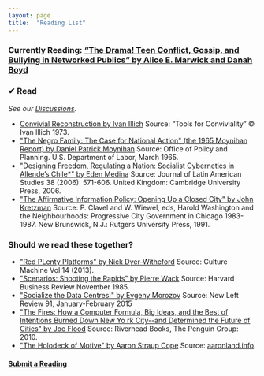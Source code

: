```yaml
---
layout: page
title:  "Reading List"
---
```


### Currently Reading: [“The Drama! Teen Conflict, Gossip, and Bullying in Networked Publics” by Alice E. Marwick and Danah Boyd](http://papers.ssrn.com/sol3/papers.cfm?abstract_id=1926349)

### ✔ Read 
_See our [Discussions](/)._

- [Convivial Reconstruction by Ivan Illich](http://civictechbook.club/convivial-reconstruction) Source: “Tools for Conviviality” © Ivan lllich 1973.
- ["The Negro Family: The Case for National Action" (the 1965 Moynihan Report) by Daniel Patrick Moynihan](https://web.stanford.edu/~mrosenfe/Moynihan%27s%20The%20Negro%20Family.pdf) Source: Office of Policy and Planning. U.S. Department of Labor, March 1965.
- ["Designing Freedom, Regulating a Nation: Socialist Cybernetics in Allende’s Chile*"  by Eden Medina](http://www.informatics.indiana.edu/edenm/EdenMedinaJLASAugust2006.pdf) Source: Journal of Latin American Studies 38 (2006): 571-606. United Kingdom: Cambridge University Press, 2006.
- ["The Affirmative Information Policy: Opening Up a Closed City" by John Kretzman](http://civictechbook.club/affirmativeinformationpolicy) Source: P. Clavel and W. Wiewel, eds, Harold Washington and the Neighbourhoods: Progressive City Government in Chicago 1983-1987. New Brunswick, N.J.: Rutgers University Press, 1991.

### Should we read these together?

- ["Red PLenty Platforms" by Nick Dyer-Witheford](http://www.culturemachine.net/index.php/cm/article/view/511/526) Source: Culture Machine Vol 14 (2013).
- ["Scenarios: Shooting the Rapids" by Pierre Wack](https://hbr.org/1985/11/scenarios-shooting-the-rapids/ar/1) Source: Harvard Business Review November 1985.
- ["Socialize the Data Centres!" by Evgeny Morozov](http://newleftreview.org/II/91/evgeny-morozov-socialize-the-data-centres) Source: New Left Review 91, January-February 2015
- ["The Fires: How a Computer Formula, Big Ideas, and the Best of Intentions Burned Down New Yo rk City--and Determined the Future of Cities" by Joe Flood](http://joe-flood.com/aboutthefires/) Source: Riverhead Books, The Penguin Group: 2010. 
- ["The Holodeck of Motive" by Aaron Straup Cope](http://www.aaronland.info/weblog/2015/02/24/effort/) Source: [aaronland.info](http://www.aaronland.info/).

#### [Submit a Reading](https://github.com/rebeccawilliams/bookclub/blob/gh-pages/readinglist.md)
